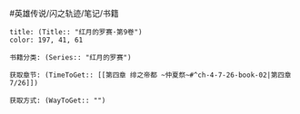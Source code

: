 
#英雄传说/闪之轨迹/笔记/书籍
```ad-note
title: (Title:: "红月的罗赛·第9卷")
color: 197, 41, 61

书籍分类: (Series:: "红月的罗赛")

获取章节: (TimeToGet:: [[第四章 绯之帝都 ~仲夏祭~#^ch-4-7-26-book-02|第四章7/26]])

获取方式: (WayToGet:: "")

```
